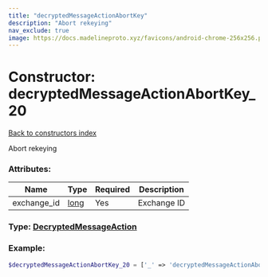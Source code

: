 ```yaml
---
title: "decryptedMessageActionAbortKey"
description: "Abort rekeying"
nav_exclude: true
image: https://docs.madelineproto.xyz/favicons/android-chrome-256x256.png
---
```

# Constructor: decryptedMessageActionAbortKey\_20  
[Back to constructors index](/API_docs/constructors/index.html)



Abort rekeying

### Attributes:

| Name     |    Type       | Required | Description |
|----------|---------------|----------|-------------|
|exchange\_id|[long](/API_docs/types/long.html) | Yes|Exchange ID|



### Type: [DecryptedMessageAction](/API_docs/types/DecryptedMessageAction.html)


### Example:

```php
$decryptedMessageActionAbortKey_20 = ['_' => 'decryptedMessageActionAbortKey', 'exchange_id' => long];
```  
